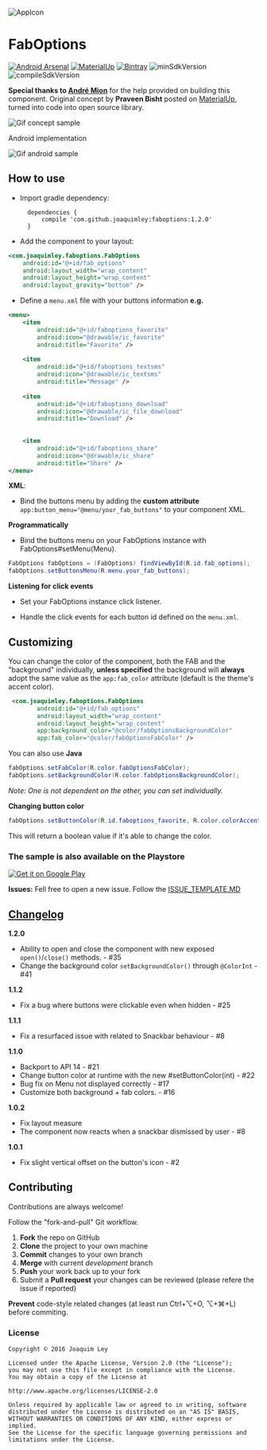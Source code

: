 ![AppIcon](../development/sample/src/main/res/mipmap-xxhdpi/ic_launcher.png) 

# FabOptions
[![Android Arsenal](https://img.shields.io/badge/Android%20Arsenal-FabOptions-brightgreen.svg?style=flat)](http://android-arsenal.com/details/1/4734)
[![MaterialUp](https://img.shields.io/badge/MaterialUp-FabOptions-blue.svg?style=flat)](https://material.uplabs.com/posts/faboptions)
[![Bintray](https://img.shields.io/badge/Bintray-v1.2.0-brightgreen.svg?style=flat)](https://bintray.com/leyopensource/FabOptions/com.github.joaquimley%3Afaboptions/1.1.2)
![minSdkVersion](https://img.shields.io/badge/minSdkVersion-14-green.svg?style=true)
![compileSdkVersion](https://img.shields.io/badge/compileSdkVersion-27-green.svg?style=true)

**Special thanks to [André Mion](https://github.com/andremion)** for the help provided on building this component.
Original concept by **Praveen Bisht** posted on [MaterialUp](https://www.uplabs.com/posts/options-floating-interaction), turned into code into open source library.


![Gif concept sample](../master/art/faboptions_materialup_demo.gif)

Android implementation

![Gif android sample](../master/art/faboptions_demo.gif)


## How to use
- Import gradle dependency:

		dependencies {
	 	   	compile 'com.github.joaquimley:faboptions:1.2.0'
		}

- Add the component to your layout:

```xml
<com.joaquimley.faboptions.FabOptions
	android:id="@+id/fab_options"
 	android:layout_width="wrap_content"
	android:layout_height="wrap_content"
  	android:layout_gravity="bottom" />
```  

- Define a `menu.xml` file with your buttons information **e.g.**

```xml
<menu>
    <item
        android:id="@+id/faboptions_favorite"
        android:icon="@drawable/ic_favorite"
        android:title="Favorite" />
	
    <item
        android:id="@+id/faboptions_textsms"
        android:icon="@drawable/ic_textsms"
        android:title="Message" />
	
    <item
        android:id="@+id/faboptions_download"
        android:icon="@drawable/ic_file_download"
        android:title="Download" />
	
	
    <item
        android:id="@+id/faboptions_share"
        android:icon="@drawable/ic_share"
        android:title="Share" />
</menu>
```		       

**XML**:

- Bind the buttons menu by adding the  **custom attribute** `app:button_menu="@menu/your_fab_buttons"` to your component XML.

**Programmatically**

- Bind the buttons menu on your FabOptions instance with FabOptions#setMenu(Menu).

```java
FabOptions fabOptions = (FabOptions) findViewById(R.id.fab_options);
fabOptions.setButtonsMenu(R.menu.your_fab_buttons);
```
       
       

**Listening for click events**

- Set your FabOptions instance click listener.

- Handle the click events for each button id defined on the `menu.xml`.


## Customizing

You can change the color of the component, both the FAB and the "background" individually, **unless specified** the background will **always** adopt the same value as the ```app:fab_color``` attribute (default is the theme's accent color).


```xml
 <com.joaquimley.faboptions.FabOptions
        android:id="@+id/fab_options"
        android:layout_width="wrap_content"
        android:layout_height="wrap_content"
        app:background_color="@color/fabOptionsBackgroundColor"
        app:fab_color="@color/fabOptionsFabColor" />
```	

You can also use **Java**

```java
fabOptions.setFabColor(R.color.fabOptionsFabColor);
fabOptions.setBackgroundColor(R.color.fabOptionsBackgroundColor);
```

*Note: One is not dependent on the other, you can set individually.*

**Changing button color**
```java
fabOptions.setButtonColor(R.id.faboptions_favorite, R.color.colorAccent)
```

This will return a boolean value if it's able to change the color.


### The sample is also available on the Playstore

[![Get it on Google Play](../master/art/google-play-badge.png)](https://play.google.com/store/apps/details?id=com.joaquimley.faboptions.sample)

**Issues:**
Fell free to open a new issue. Follow the [ISSUE_TEMPLATE.MD](../development/ISSUE_TEMPLATE.MD)

## [Changelog](https://github.com/JoaquimLey/faboptions/releases)

**1.2.0** 
- Ability to open and close the component with new exposed `open()`/`close()` methods. - #35
- Change the background color `setBackgroundColor()` through `@ColorInt` - #41

**1.1.2** 
- Fix a bug where buttons were clickable even when hidden - #25

**1.1.1** 
- Fix a resurfaced issue with related to Snackbar behaviour - #8 

**1.1.0** 
- Backport to API 14 - #21
- Change button color at runtime with the new #setButtonColor(int) - #22
- Bug fix on Menu not displayed correctly - #17
- Customize both background + fab colors. - #16

**1.0.2** 
- Fix layout measure
- The component now reacts when a snackbar dismissed by user - #8
 

**1.0.1** 
- Fix slight vertical offset on the button's icon - #2

## Contributing

Contributions are always welcome!

Follow the "fork-and-pull" Git workflow.

 1. **Fork** the repo on GitHub
 2. **Clone** the project to your own machine
 3. **Commit** changes to your own branch
 4. **Merge** with current *development* branch
 5. **Push** your work back up to your fork
 7. Submit a **Pull request** your changes can be reviewed (please refere the issue if reported)

**Prevent** code-style related changes (at least run Ctrl+⌥+O, ⌥+⌘+L) before commiting.

### License

	Copyright © 2016 Joaquim Ley

	Licensed under the Apache License, Version 2.0 (the "License");
	you may not use this file except in compliance with the License.
	You may obtain a copy of the License at

	http://www.apache.org/licenses/LICENSE-2.0

	Unless required by applicable law or agreed to in writing, software
	distributed under the License is distributed on an "AS IS" BASIS,
	WITHOUT WARRANTIES OR CONDITIONS OF ANY KIND, either express or 
	implied.
	See the License for the specific language governing permissions and
	limitations under the License.